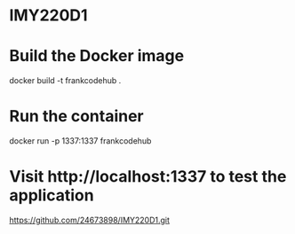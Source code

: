 # IMY220D1

# Build the Docker image

docker build -t frankcodehub .

# Run the container

docker run -p 1337:1337 frankcodehub

# Visit http://localhost:1337 to test the application

https://github.com/24673898/IMY220D1.git

